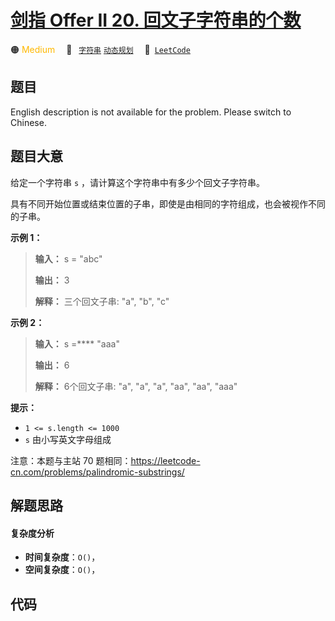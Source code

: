 # [剑指 Offer II 20. 回文子字符串的个数](https://leetcode.cn/problems/a7VOhD)

🟠 <font color=#ffb800>Medium</font>&emsp; 🔖&ensp; [`字符串`](/outline/tag/string.md) [`动态规划`](/outline/tag/dynamic-programming.md)&emsp; 🔗&ensp;[`LeetCode`](https://leetcode.cn/problems/a7VOhD)

## 题目

English description is not available for the problem. Please switch to
Chinese.


## 题目大意

给定一个字符串 `s` ，请计算这个字符串中有多少个回文子字符串。

具有不同开始位置或结束位置的子串，即使是由相同的字符组成，也会被视作不同的子串。



**示例 1：**

> 
> 
> 
> 
> 
> **输入：** s = "abc"
> 
> **输出：** 3
> 
> **解释：** 三个回文子串: "a", "b", "c"
> 
> 

**示例 2：**

> 
> 
> 
> 
> 
> **输入：** s =**** "aaa"
> 
> **输出：** 6
> 
> **解释：** 6个回文子串: "a", "a", "a", "aa", "aa", "aaa"



**提示：**

  * `1 <= s.length <= 1000`
  * `s` 由小写英文字母组成



注意：本题与主站 70 题相同：<https://leetcode-cn.com/problems/palindromic-substrings/>


## 解题思路

#### 复杂度分析

- **时间复杂度**：`O()`，
- **空间复杂度**：`O()`，

## 代码

```javascript

```